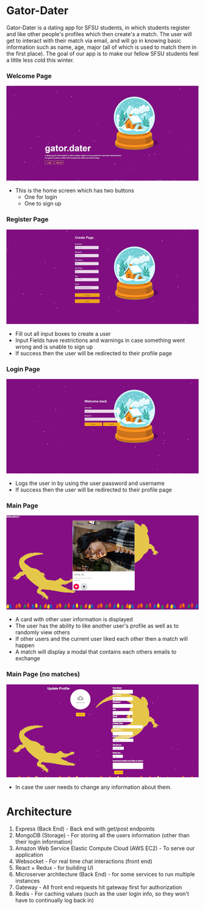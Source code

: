 # Gator-Dater
Gator-Dater is a dating app for SFSU students, in which students register and like other people's profiles which then create's a match.
The user will get to interact with their match via email, and will go in
knowing basic information such as name, age, major (all of which is used to match them in the first place). The goal of our app is
to make our fellow SFSU students feel a little less cold this winter.
### Welcome Page
![Welcome Screen- State 1](/screenshots/home.png)
- This is the home screen which has two buttons
    - One for login
    - One to sign up
### Register Page
![Register- State 1](/screenshots/create.png)
- Fill out all input boxes to create a user
- Input Fields have restrictions and warnings in case something went wrong and is unable to sign up
- If success then the user will be redirected to their profile page
### Login Page
![Log In- State 1](/screenshots/login.png)
- Logs the user in by using the user password and username
- If success then the user will be redirected to their profile page
### Main Page
![Profile Page- State 1](/screenshots/profile.png)
- A card with other user information is displayed
- The user has the ability to like another user's profile as well as to randomly view others
- If other users and the current user liked each other then a match will happen
- A match will display a modal that contains each others emails to exchange
### Main Page (no matches)
![Edit Profile Page (no matches)- State 1](/screenshots/edit&signup_profile.png)
- In case the user needs to change any information about them.
# Architecture
1. Express (Back End) - Back end with get/post endpoints
2. MongoDB (Storage) - For storing all the users information (other than their login information)
3. Amazon Web Service Elastic Compute Cloud (AWS EC2) - To serve our application
4. Websocket - For real time chat interactions (front end)
5. React + Redux - for building UI 
5. Microserver architecture (Back End) - for some services to run multiple instances
6. Gateway - All front end requests hit gateway first for authorization
7. Redis - For caching values (such as the user login info, so they won't have to continually log back in)
